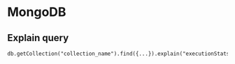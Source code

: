 # MongoDB

## Explain query

```
db.getCollection("collection_name").find({...}).explain("executionStats")
```
